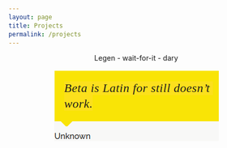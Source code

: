 ```yaml
---
layout: page
title: Projects
permalink: /projects
---
```


<center>
Legen - wait-for-it - dary
<br>
<br>
<img src="assets/quote.png"/>
</center>
